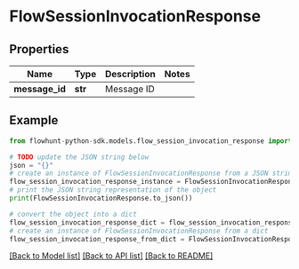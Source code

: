 # FlowSessionInvocationResponse


## Properties

Name | Type | Description | Notes
------------ | ------------- | ------------- | -------------
**message_id** | **str** | Message ID | 

## Example

```python
from flowhunt-python-sdk.models.flow_session_invocation_response import FlowSessionInvocationResponse

# TODO update the JSON string below
json = "{}"
# create an instance of FlowSessionInvocationResponse from a JSON string
flow_session_invocation_response_instance = FlowSessionInvocationResponse.from_json(json)
# print the JSON string representation of the object
print(FlowSessionInvocationResponse.to_json())

# convert the object into a dict
flow_session_invocation_response_dict = flow_session_invocation_response_instance.to_dict()
# create an instance of FlowSessionInvocationResponse from a dict
flow_session_invocation_response_from_dict = FlowSessionInvocationResponse.from_dict(flow_session_invocation_response_dict)
```
[[Back to Model list]](../README.md#documentation-for-models) [[Back to API list]](../README.md#documentation-for-api-endpoints) [[Back to README]](../README.md)


